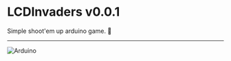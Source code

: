 # LCDInvaders v0.0.1

Simple shoot'em up arduino game. 📜

------

![Arduino](https://github.com/justden/LCDInvaders/blob/master/img/screen1.jpg)
